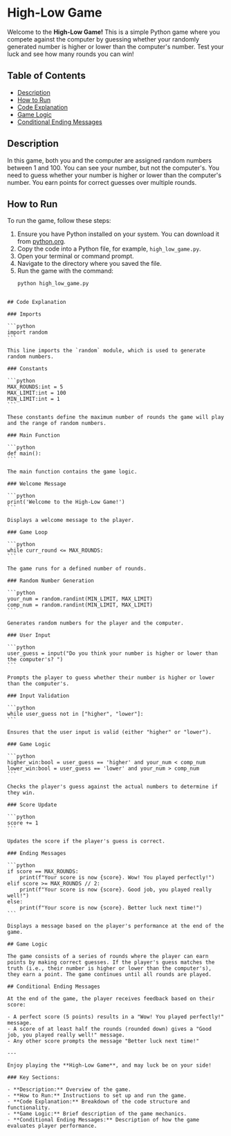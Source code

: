 
# High-Low Game

Welcome to the **High-Low Game!** This is a simple Python game where you compete against the computer by guessing whether your randomly generated number is higher or lower than the computer's number. Test your luck and see how many rounds you can win!

## Table of Contents

- [Description](#description)
- [How to Run](#how-to-run)
- [Code Explanation](#code-explanation)
- [Game Logic](#game-logic)
- [Conditional Ending Messages](#conditional-ending-messages)

## Description

In this game, both you and the computer are assigned random numbers between 1 and 100. You can see your number, but not the computer's. You need to guess whether your number is higher or lower than the computer's number. You earn points for correct guesses over multiple rounds.

## How to Run

To run the game, follow these steps:

1. Ensure you have Python installed on your system. You can download it from [python.org](https://www.python.org/).
2. Copy the code into a Python file, for example, `high_low_game.py`.
3. Open your terminal or command prompt.
4. Navigate to the directory where you saved the file.
5. Run the game with the command:
   ```bash
   python high_low_game.py
   ```
````

## Code Explanation

### Imports

```python
import random
```

This line imports the `random` module, which is used to generate random numbers.

### Constants

```python
MAX_ROUNDS:int = 5
MAX_LIMIT:int = 100
MIN_LIMIT:int = 1
```

These constants define the maximum number of rounds the game will play and the range of random numbers.

### Main Function

```python
def main():
```

The main function contains the game logic.

### Welcome Message

```python
print('Welcome to the High-Low Game!')
```

Displays a welcome message to the player.

### Game Loop

```python
while curr_round <= MAX_ROUNDS:
```

The game runs for a defined number of rounds.

### Random Number Generation

```python
your_num = random.randint(MIN_LIMIT, MAX_LIMIT)
comp_num = random.randint(MIN_LIMIT, MAX_LIMIT)
```

Generates random numbers for the player and the computer.

### User Input

```python
user_guess = input("Do you think your number is higher or lower than the computer's? ")
```

Prompts the player to guess whether their number is higher or lower than the computer's.

### Input Validation

```python
while user_guess not in ["higher", "lower"]:
```

Ensures that the user input is valid (either "higher" or "lower").

### Game Logic

```python
higher_win:bool = user_guess == 'higher' and your_num < comp_num
lower_win:bool = user_guess == 'lower' and your_num > comp_num
```

Checks the player's guess against the actual numbers to determine if they win.

### Score Update

```python
score += 1
```

Updates the score if the player's guess is correct.

### Ending Messages

```python
if score == MAX_ROUNDS:
    print(f"Your score is now {score}. Wow! You played perfectly!")
elif score >= MAX_ROUNDS // 2:
    print(f"Your score is now {score}. Good job, you played really well!")
else:
    print(f"Your score is now {score}. Better luck next time!")
```

Displays a message based on the player's performance at the end of the game.

## Game Logic

The game consists of a series of rounds where the player can earn points by making correct guesses. If the player's guess matches the truth (i.e., their number is higher or lower than the computer's), they earn a point. The game continues until all rounds are played.

## Conditional Ending Messages

At the end of the game, the player receives feedback based on their score:

- A perfect score (5 points) results in a "Wow! You played perfectly!" message.
- A score of at least half the rounds (rounded down) gives a "Good job, you played really well!" message.
- Any other score prompts the message "Better luck next time!"

---

Enjoy playing the **High-Low Game**, and may luck be on your side!

### Key Sections:

- **Description:** Overview of the game.
- **How to Run:** Instructions to set up and run the game.
- **Code Explanation:** Breakdown of the code structure and functionality.
- **Game Logic:** Brief description of the game mechanics.
- **Conditional Ending Messages:** Description of how the game evaluates player performance.

